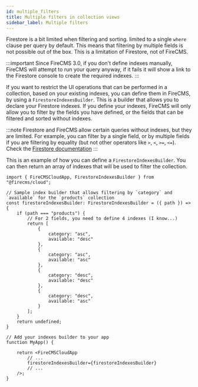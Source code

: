 ```yaml
---
id: multiple_filters
title: Multiple filters in collection views
sidebar_label: Multiple filters
---
```


Firestore is a bit limited when filtering and sorting. limited to a single `where` clause per query by default.
This means that filtering by multiple fields is not possible out of the box. This is a limitation of Firestore, not of
FireCMS.

:::important
Since FireCMS 3.0, if you don't define indexes manually, FireCMS will attempt to run your query anyway, if it fails
it will show a link to the Firestore console to create the required indexes.
:::

If you want to restrict the UI operations that can be performed in a collection, based on your existing indexes, you can
define them in FireCMS, by using a `FirestoreIndexesBuilder`. This is a builder that allows you to declare your Firestore indexes.
If you define your indexes, FireCMS will only allow you to filter by the fields you have defined, or the fields that can
be filtered and sorted without indexes.

:::note
Firestore and FireCMS allow certain queries without indexes, but they are limited.
For example, you can filter by a single field, or by multiple fields if you are
filtering by equality (but not other operators like `>`, `<`, `>=`, `<=`).
Check the [Firestore documentation](https://firebase.google.com/docs/firestore/query-data/indexing)
:::


This is an example of how you can define a `FirestoreIndexesBuilder`.
You can then return an array of indexes that will be used to filter the collection.

```tsx
import { FireCMSCloudApp, FirestoreIndexesBuilder } from "@firecms/cloud";

// Sample index builder that allows filtering by `category` and `available` for the `products` collection
const firestoreIndexesBuilder: FirestoreIndexesBuilder = ({ path }) => {
    if (path === "products") {
        // For 2 fields, you need to define 4 indexes (I know...)
        return [
            {
                category: "asc",
                available: "desc"
            },
            {
                category: "asc",
                available: "asc"
            },
            {
                category: "desc",
                available: "desc"
            },
            {
                category: "desc",
                available: "asc"
            }
        ];
    }
    return undefined;
}

// Add your indexes builder to your app
function MyApp() {

    return <FireCMSCloudApp
        // ...
        firestoreIndexesBuilder={firestoreIndexesBuilder}
        // ...
    />;
}

```

